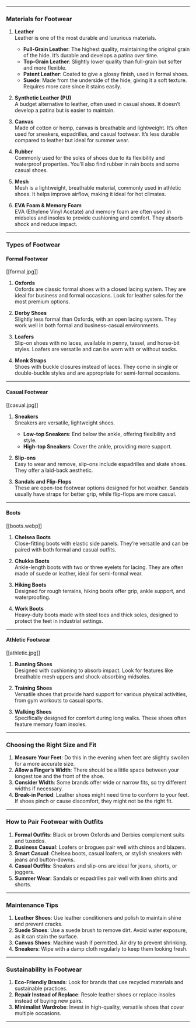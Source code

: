 
---

### Materials for Footwear  
1. **Leather**  
   Leather is one of the most durable and luxurious materials.  
   - **Full-Grain Leather**: The highest quality, maintaining the original grain of the hide. It’s durable and develops a patina over time.
   - **Top-Grain Leather**: Slightly lower quality than full-grain but softer and more flexible.  
   - **Patent Leather**: Coated to give a glossy finish, used in formal shoes.  
   - **Suede**: Made from the underside of the hide, giving it a soft texture. Requires more care since it stains easily.

2. **Synthetic Leather (PU)**  
   A budget alternative to leather, often used in casual shoes. It doesn’t develop a patina but is easier to maintain.

3. **Canvas**  
   Made of cotton or hemp, canvas is breathable and lightweight. It’s often used for sneakers, espadrilles, and casual footwear. It’s less durable compared to leather but ideal for summer wear.

4. **Rubber**  
   Commonly used for the soles of shoes due to its flexibility and waterproof properties. You’ll also find rubber in rain boots and some casual shoes.

5. **Mesh**  
   Mesh is a lightweight, breathable material, commonly used in athletic shoes. It helps improve airflow, making it ideal for hot climates.

6. **EVA Foam & Memory Foam**  
   EVA (Ethylene Vinyl Acetate) and memory foam are often used in midsoles and insoles to provide cushioning and comfort. They absorb shock and reduce impact.

---

### Types of Footwear  

#### Formal Footwear  
[[formal.jpg]]
1. **Oxfords**  
   Oxfords are classic formal shoes with a closed lacing system. They are ideal for business and formal occasions. Look for leather soles for the most premium options. 

2. **Derby Shoes**  
   Slightly less formal than Oxfords, with an open lacing system. They work well in both formal and business-casual environments.  

3. **Loafers**  
   Slip-on shoes with no laces, available in penny, tassel, and horse-bit styles. Loafers are versatile and can be worn with or without socks. 

4. **Monk Straps**  
   Shoes with buckle closures instead of laces. They come in single or double-buckle styles and are appropriate for semi-formal occasions. 

---

#### Casual Footwear  
[[casual.jpg]]
1. **Sneakers**  
   Sneakers are versatile, lightweight shoes.  
   - **Low-top Sneakers**: End below the ankle, offering flexibility and style.
   - **High-top Sneakers**: Cover the ankle, providing more support.

2. **Slip-ons**  
   Easy to wear and remove, slip-ons include espadrilles and skate shoes. They offer a laid-back aesthetic.

3. **Sandals and Flip-Flops**  
   These are open-toe footwear options designed for hot weather. Sandals usually have straps for better grip, while flip-flops are more casual. 

---

#### Boots
[[boots.webp]]
1. **Chelsea Boots**  
   Close-fitting boots with elastic side panels. They’re versatile and can be paired with both formal and casual outfits.

2. **Chukka Boots**  
   Ankle-length boots with two or three eyelets for lacing. They are often made of suede or leather, ideal for semi-formal wear.

3. **Hiking Boots**  
   Designed for rough terrains, hiking boots offer grip, ankle support, and waterproofing.

4. **Work Boots**  
   Heavy-duty boots made with steel toes and thick soles, designed to protect the feet in industrial settings.

---

#### Athletic Footwear  
[[athletic.jpg]]
1. **Running Shoes**  
   Designed with cushioning to absorb impact. Look for features like breathable mesh uppers and shock-absorbing midsoles.

2. **Training Shoes**  
   Versatile shoes that provide hard support for various physical activities, from gym workouts to casual sports.

3. **Walking Shoes**  
   Specifically designed for comfort during long walks. These shoes often feature memory foam insoles.

---

### Choosing the Right Size and Fit  
1. **Measure Your Feet**: Do this in the evening when feet are slightly swollen for a more accurate size.
2. **Allow a Finger’s Width**: There should be a little space between your longest toe and the front of the shoe.
3. **Consider Width**: Some brands offer wide or narrow fits, so try different widths if necessary.
4. **Break-in Period**: Leather shoes might need time to conform to your feet. If shoes pinch or cause discomfort, they might not be the right fit.

---

### How to Pair Footwear with Outfits  
1. **Formal Outfits**: Black or brown Oxfords and Derbies complement suits and tuxedos.
2. **Business Casual**: Loafers or brogues pair well with chinos and blazers.
3. **Smart Casual**: Chelsea boots, casual loafers, or stylish sneakers with jeans and button-downs.
4. **Casual Outfits**: Sneakers and slip-ons are ideal for jeans, shorts, or joggers.
5. **Summer Wear**: Sandals or espadrilles pair well with linen shirts and shorts.

---

### Maintenance Tips  
1. **Leather Shoes**: Use leather conditioners and polish to maintain shine and prevent cracks.
2. **Suede Shoes**: Use a suede brush to remove dirt. Avoid water exposure, as it can stain the surface.
3. **Canvas Shoes**: Machine wash if permitted. Air dry to prevent shrinking.
4. **Sneakers**: Wipe with a damp cloth regularly to keep them looking fresh.

---

### Sustainability in Footwear  
1. **Eco-Friendly Brands**: Look for brands that use recycled materials and sustainable practices.
2. **Repair Instead of Replace**: Resole leather shoes or replace insoles instead of buying new pairs.
3. **Minimalist Wardrobe**: Invest in high-quality, versatile shoes that cover multiple occasions.

---
